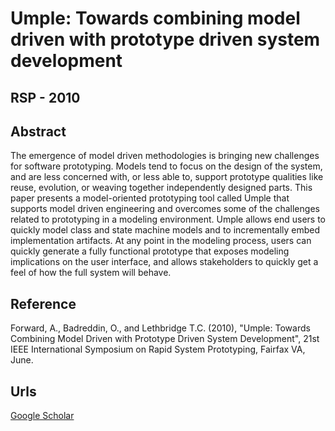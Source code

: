 # Umple: Towards combining model driven with prototype driven system development
## RSP - 2010

## Abstract

The emergence of model driven methodologies is bringing new challenges for software prototyping. Models tend to focus on the design of the system, and are less concerned with, or less able to, support prototype qualities like reuse, evolution, or weaving together independently designed parts. This paper presents a model-oriented prototyping tool called Umple that supports model driven engineering and overcomes some of the challenges related to prototyping in a modeling environment. Umple allows end users to quickly model class and state machine models and to incrementally embed implementation artifacts. At any point in the modeling process, users can quickly generate a fully functional prototype that exposes modeling implications on the user interface, and allows stakeholders to quickly get a feel of how the full system will behave.

## Reference

Forward, A., Badreddin, O., and Lethbridge T.C. (2010), "Umple: Towards Combining Model Driven with Prototype Driven System Development", 21st IEEE International Symposium on Rapid System Prototyping, Fairfax VA, June.

## Urls

[Google Scholar](https://scholar.google.com.sg/citations?view_op=view_citation&hl=en&user=0PWZ8YMAAAAJ&sortby=pubdate&citation_for_view=0PWZ8YMAAAAJ:Y0pCki6q_DkC)
